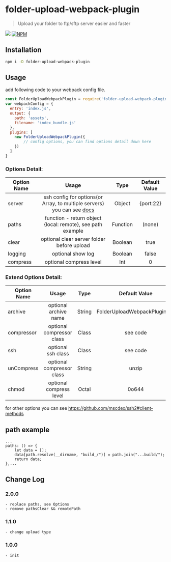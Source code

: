 # folder-upload-webpack-plugin
> Upload your folder to ftp/sftp server easier and faster

![](https://img.shields.io/npm/v/folder-upload-webpack-plugin.svg)
[![NPM](https://nodei.co/npm/folder-upload-webpack-plugin.png)](https://nodei.co/npm/folder-upload-webpack-plugin/)

## Installation
```bash
npm i -D folder-upload-webpack-plugin
```

## Usage
add following code to your webpack config file.
```javascript
const FolderUploadWebpackPlugin = require('folder-upload-webpack-plugin');
var webpackConfig = {
  entry: 'index.js',
  output: {
    path: 'assets',
    filename: 'index_bundle.js'
  },
  plugins: [
    new FolderUploadWebpackPlugin({
        // config options, you can find options detail down here
    })
  ]
}

```
### Options Detail:

Option Name|Usage|Type|Default Value
---|:--:|:--:|:-:
server|ssh config for options(or Array, to multiple servers) you can see [docs](https://github.com/mscdex/ssh2#client-methods)|Object|{port:22}
paths|function - return object {local: remote}, see path example|Function|(none)
clear|optional clear server folder before upload|Boolean|true
logging|optional show log|Boolean|false
compress|optional compress level|Int|0

### Extend Options Detail:

Option Name|Usage|Type|Default Value
---|:--:|:--:|:-:
archive|optional archive name|String|FolderUploadWebpackPlugin.zip
compressor|optional compressor class|Class|see code
ssh|optional ssh class|Class|see code
unCompress|optional compressor class|String|unzip
chmod|optional compress level|Octal|0o644

for other options you can see  https://github.com/mscdex/ssh2#client-methods

## path example

```
... 
paths: () => {
    let data = [];
    data[path.resolve(__dirname, "build_/")] = path.join("...build/");
    return data;
},...
```

## Change Log

### 2.0.0
```
- replace paths. see Options
- remove pathsClear && remotePath
```

### 1.1.0
```
- change upload type
```

### 1.0.0
```
- init
```
